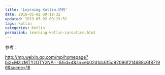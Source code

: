 ```yaml
---
title: 'Learning Kotlin:协程'
date: 2019-05-02 09:19:32
updated: 2019-05-02 09:19:32
tags: kotlin
categories: Kotlin
permalink: learning-kotlin-coroutine.html
---
```


参考：

<http://mp.weixin.qq.com/mp/homepage?biz=MzIzMTYzOTYzNA==&hid=4&sn=eb02d1dc6f5d92096f214688c6f87196&scene=18>


